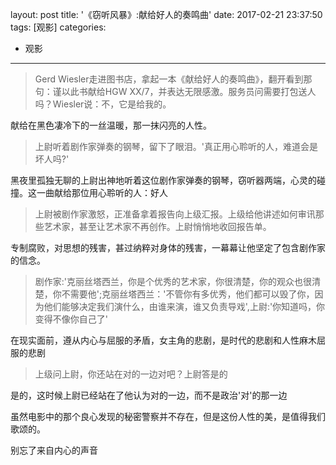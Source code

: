 layout: post
title: '《窃听风暴》:献给好人的奏鸣曲'
date: 2017-02-21 23:37:50
tags: [观影]
categories: 
- 观影
---

> Gerd Wiesler走进图书店，拿起一本《献给好人的奏鸣曲》，翻开看到那句：谨以此书献给HGW XX/7，并表达无限感激。服务员问需要打包送人吗？Wiesler说：不，它是给我的。
<!--more-->

献给在黑色凄冷下的一丝温暖，那一抹闪亮的人性。

> 上尉听着剧作家弹奏的钢琴，留下了眼泪。'真正用心聆听的人，难道会是坏人吗?'

黑夜里孤独无聊的上尉出神地听着这位剧作家弹奏的钢琴，窃听器两端，心灵的碰撞。这一曲献给那位用心聆听的人：好人

> 上尉被剧作家激怒，正准备拿着报告向上级汇报。上级给他讲述如何审讯那些艺术家，甚至让艺术家不再创作。上尉悄悄地收回报告单。

专制腐败，对思想的残害，甚过纳粹对身体的残害，一幕幕让他坚定了包含剧作家的信念。

> 剧作家:'克丽丝塔西兰，你是个优秀的艺术家，你很清楚，你的观众也很清楚，你不需要他';克丽丝塔西兰：'不管你有多优秀，他们都可以毁了你，因为他们能够决定我们演什么，由谁来演，谁又负责导戏',上尉:'你知道吗，你变得不像你自己了'

在现实面前，遵从内心与屈服的矛盾，女主角的悲剧，是时代的悲剧和人性麻木屈服的悲剧

> 上级问上尉，你还站在对的一边对吧？上尉答是的

是的，这时候上尉已经站在了他认为对的一边，而不是政治'对'的那一边


虽然电影中的那个良心发现的秘密警察并不存在，但是这份人性的美，是值得我们歌颂的。

别忘了来自内心的声音





